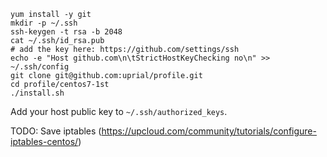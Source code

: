     yum install -y git
    mkdir -p ~/.ssh
    ssh-keygen -t rsa -b 2048
    cat ~/.ssh/id_rsa.pub
    # add the key here: https://github.com/settings/ssh
    echo -e "Host github.com\n\tStrictHostKeyChecking no\n" >> ~/.ssh/config
    git clone git@github.com:uprial/profile.git
    cd profile/centos7-1st
    ./install.sh

Add your host public key to `~/.ssh/authorized_keys`.

TODO:
    Save iptables (https://upcloud.com/community/tutorials/configure-iptables-centos/)
